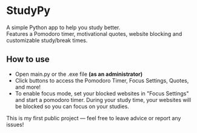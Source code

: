 # StudyPy

A simple Python app to help you study better.  
Features a Pomodoro timer, motivational quotes, website blocking and customizable study/break times.

## How to use

- Open main.py or the .exe file **(as an administrator)**
- Click buttons to access the Pomodoro Timer, Focus Settings, Quotes, and more!
- To enable focus mode, set your blocked websites in "Focus Settings" and start a pomodoro timer. During your study time, your websites will be blocked so you can focus on your studies.

This is my first public project — feel free to leave advice or report any issues!


